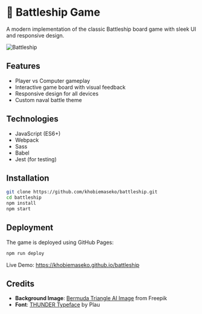 # 🚢 Battleship Game

A modern implementation of the classic Battleship board game with sleek UI and responsive design.

![Battleship](https://github.com/user-attachments/assets/6fff538d-e344-402f-be32-db3efcc6d725)


## Features
- Player vs Computer gameplay
- Interactive game board with visual feedback
- Responsive design for all devices
- Custom naval battle theme

## Technologies
- JavaScript (ES6+)
- Webpack
- Sass
- Babel
- Jest (for testing)

## Installation
```bash
git clone https://github.com/khobiemaseko/battleship.git
cd battleship
npm install
npm start
```

## Deployment
The game is deployed using GitHub Pages:

```bash
npm run deploy
```

Live Demo: https://khobiemaseko.github.io/battleship

## Credits
- **Background Image**: [Bermuda Triangle AI Image](https://www.freepik.com/free-ai-image/bermuda-triangle-with-mystical-neon_231559940.htm) from Freepik
- **Font**: [THUNDER Typeface](https://www.behance.net/gallery/124582465/THUNDER-Free-Typeface-Variable-36-Styles) by Plau

